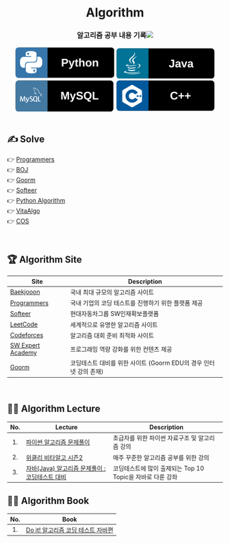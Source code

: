 <div align="center">
  <h1>Algorithm</h1>
  <h3>알고리즘 공부 내용 기록<img src="https://media.giphy.com/media/cn2LKatpvy89MTVR3e/source.gif" height="30"></h3>
  <img src="https://github.com/Kim-SuBin/Kim-SuBin/blob/master/svg/dev/languages/python.svg" alt="Python" />
  <img src="https://github.com/Kim-SuBin/Kim-SuBin/blob/master/svg/dev/languages/java.svg" alt="Java" />
  <img src="https://github.com/Kim-SuBin/Kim-SuBin/blob/master/svg/dev/system/mysql.svg" alt="MySQL" />
  <img src="https://github.com/Kim-SuBin/Kim-SuBin/blob/master/svg/dev/languages/cplusplus.svg" alt="C++" />



</div>

<br />

## ✍ Solve

👉 [Programmers](./Programmers) <br />
👉 [BOJ](./Baekjoon) <br />
👉 [Goorm](./Goorm) <br />
👉 [Softeer](./Softeer) <br />
👉 [Python Algorithm](./Python_Algorithm) <br />
👉 [VitaAlgo](./VitaAlgo) <br />
👉 [COS](./COS) <br />


<br />

## 🏆 Algorithm Site

| Site                                                          | Description                                |
|---------------------------------------------------------------|--------------------------------------------|
| [Baekjooon](https://www.acmicpc.net/)                         | 국내 최대 규모의 알고리즘 사이트                         |
| [Programmers](https://programmers.co.kr/)                     | 국내 기업의 코딩 테스트를 진행하기 위한 플랫폼 제공              |
| [Softeer](https://softeer.ai/index.do)                        | 현대자동차그룹 SW인재확보플랫폼                          |
| [LeetCode](https://leetcode.com/)                             | 세계적으로 유명한 알고리즘 사이트                         |
| [Codeforces](https://codeforces.com/)                         | 알고리즘 대회 준비 최적화 사이트                         |
| [SW Expert Academy](https://swexpertacademy.com/main/main.do) | 프로그래밍 역량 강화를 위한 컨텐츠 제공                     |
| [Goorm](https://level.goorm.io/)                              | 코딩테스트 대비를 위한 사이트 (Goorm EDU의 경우 인터넷 강의 존재) |

<br />

## 👩‍💻 Algorithm Lecture

|  No.  | Lecture                                                                                                                                                                                                                                             | Description                            |
|:-----:|-----------------------------------------------------------------------------------------------------------------------------------------------------------------------------------------------------------------------------------------------------|----------------------------------------|
|  1.   | [파이썬 알고리즘 문제풀이](https://www.inflearn.com/course/%ED%8C%8C%EC%9D%B4%EC%8D%AC-%EC%95%8C%EA%B3%A0%EB%A6%AC%EC%A6%98-%EB%AC%B8%EC%A0%9C%ED%92%80%EC%9D%B4-%EC%BD%94%EB%94%A9%ED%85%8C%EC%8A%A4%ED%8A%B8)                                                | 초급자를 위한 파이썬 자료구조 및 알고리즘 강의             |
|  2.   | [위클리 비타알고 시즌2](https://edu.goorm.io/learn/lecture/15551/%EC%9C%84%ED%81%B4%EB%A6%AC-%EB%B9%84%ED%83%80%EC%95%8C%EA%B3%A0-%EC%8B%9C%EC%A6%8C2-%EC%B2%98%EC%9D%8C-%EC%8B%9C%EC%9E%91%ED%95%98%EB%8A%94-%EC%BD%94%EB%94%A9%ED%85%8C%EC%8A%A4%ED%8A%B8) | 매주 꾸준한 알고리즘 공부를 위한 강의                  |
|  3.   | [자바(Java) 알고리즘 문제풀이 : 코딩테스트 대비](https://www.inflearn.com/course/%EC%9E%90%EB%B0%94-%EC%95%8C%EA%B3%A0%EB%A6%AC%EC%A6%98-%EB%AC%B8%EC%A0%9C%ED%92%80%EC%9D%B4-%EC%BD%94%ED%85%8C%EB%8C%80%EB%B9%84)                                                  | 코딩테스트에 많이 출제되는 Top 10 Topic을 자바로 다룬 강좌 |

## 👩‍💻 Algorithm Book

| No. | Book                                                                   |
|:---:|------------------------------------------------------------------------|
| 1.  | [Do it! 알고리즘 코딩 테스트 자바편](http://www.yes24.com/Product/Goods/108571508) |